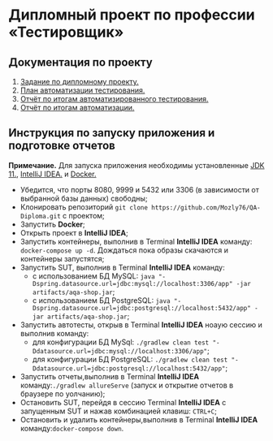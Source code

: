 # Дипломный проект по профессии «Тестировщик»

## Документация по проекту
1. [Задание по дипломному проекту.](https://github.com/netology-code/qa-diploma)
2. [План автоматизации тестирования.](https://github.com/Mozly76/QA-Diploma/blob/main/docs/Plan.md)
3. [Отчёт по итогам автоматизированного тестирования.](https://github.com/Mozly76/QA-Diploma/blob/main/docs/Report.md)
4. [Отчёт по итогам автоматизации.](https://github.com/Mozly76/QA-Diploma/blob/main/docs/Summary.md)

## Инструкция по запуску приложения и подготовке отчетов

**Примечание.** Для запуска приложения необходимы установленные [JDK 11.](https://www.oracle.com/java/technologies/downloads/#java11),  [IntelliJ IDEA.](https://www.jetbrains.com/idea/) и [Docker.](https://www.docker.com)
- Убедится, что порты 8080, 9999 и 5432 или 3306 (в зависимости от выбранной базы данных) свободны;
- Клонировать репозиторий `git clone https://github.com/Mozly76/QA-Diploma.git` с проектом;
- Запустить **Docker**;
- Открыть проект в **IntelliJ IDEA**;
- Запустить контейнеры, выполнив в Terminal **IntelliJ IDEA** команду: `docker-compose up -d`. Дождаться пока образы скачаются и контейнеры запустятся;
- Запустить SUT, выполнив в Terminal **IntelliJ IDEA** команду:
  - с использованием БД MySQL: `java "-Dspring.datasource.url=jdbc:mysql://localhost:3306/app" -jar artifacts/aqa-shop.jar`;
  - с использованием БД PostgreSQL: `java "-Dspring.datasource.url=jdbc:postgresql://localhost:5432/app" -jar artifacts/aqa-shop.jar`;
- Запустить автотесты, открыв в Terminal **IntelliJ IDEA** ноаую сессию и выполнив команду:
  - для конфигурации БД MySql: `./gradlew clean test "-Ddatasource.url=jdbc:mysql://localhost:3306/app"`;
  - для конфигурации БД PostgreSQL: `./gradlew clean test "-Ddatasource.url=jdbc:postgresql://localhost:5432/app"`;
- Запустить отчеты,выполнив в Terminal **IntelliJ IDEA** команду:`./gradlew allureServe` (запуск и открытие отчетов в браузере по уолчанию);
- Остановить SUT, перейдя в сессию Terminal **IntelliJ IDEA** с запущенным SUT и нажав комбинацией клавиш: `CTRL+C`;
- Остановить и удалить контейнеры,выполнив в Terminal **IntelliJ IDEA** команду:`docker-compose down`.